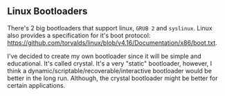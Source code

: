 Linux Bootloaders
--------------------------------------------------------------------------------
There's 2 big bootloaders that support linux, `GRUB 2` and `syslinux`.  Linux
also provides a specification for it's boot protocol:
https://github.com/torvalds/linux/blob/v4.16/Documentation/x86/boot.txt.

I've decided to create my own bootloader since it will be simple and
educational.  It's called crystal.  It's a very "static" bootloader, however,
I think a dynamic/scriptable/recoverable/interactive bootloader would be
better in the long run.  Although, the crystal bootloader might be better
for certain applications.
